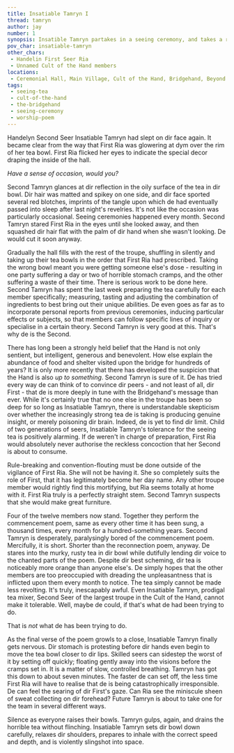 ```yaml
---
title: Insatiable Tamryn I
thread: tamryn
author: jay
number: 1
synopsis: Insatible Tamryn partakes in a seeing ceremony, and takes a risk.
pov_char: insatiable-tamryn
other_chars: 
 - Handelin First Seer Ria
 - Unnamed Cult of the Hand members
locations:
 - Ceremonial Hall, Main Village, Cult of the Hand, Bridgehand, Beyond 11-firthan
tags:
 - seeing-tea
 - cult-of-the-hand
 - the-bridgehand
 - seeing-ceremony
 - worship-poem
---
```

Handelyn Second Seer Insatiable Tamryn had slept on dir face again. It became
clear from the way that First Ria was glowering at dym over the rim of her tea
bowl. First Ria flicked her eyes to indicate the special decor draping the
inside of the hall. 

_Have a sense of occasion, would you?_

Second Tamryn glances at dir reflection in the oily surface of the tea in dir
bowl. Dir hair was matted and spikey on one side, and dir face sported several
red blotches, imprints of the tangle upon which de had eventually passed into
sleep after last night's revelries. It's not like the occasion was particularly
occasional. Seeing ceremonies happened every month. Second Tamryn stared First
Ria in the eyes until she looked away, and then squashed dir hair flat with the
palm of dir hand when she wasn't looking. De would cut it soon anyway.

Gradually the hall fills with the rest of the troupe, shuffling in silently
and taking up their tea bowls in the order that First Ria had prescribed.
Taking the wrong bowl meant you were getting someone else's dose - resulting in
one party suffering a day or two of horrible stomach cramps, and the other
suffering a waste of their time. There is serious work to be done here. Second
Tamryn has spent the last week preparing the tea carefully for each member
specifically; measuring, tasting and adjusting the combination of ingredients
to best bring out their unique abilities. De even goes as far as to incorporate
personal reports from previous ceremonies, inducing particular effects or
subjects, so that members can follow specific lines of inquiry or specialise in
a certain theory. Second Tamryn is very good at this. That's why de is the
Second.

There has long been a strongly held belief that the Hand is not only sentient,
but intelligent, generous and benevolent. How else explain the abundance of
food and shelter visited upon the bridge for hundreds of years? It is only more
recently that there has developed the suspicion that the Hand is also _up to
something_. Second Tamryn is sure of it. De has tried every way de can think of
to convince dir peers - and not least of all, dir First - that de is more
deeply in tune with the Bridgehand's message than ever. While it's certainly
true that no one else in the troupe has been so deep for so long as Insatiable
Tamryn, there is understandable skepticism over whether the increasingly strong
tea de is taking is producing genuine insight, or merely poisoning dir brain.
Indeed, de is yet to find dir limit. Child of two generations of seers,
Insatiable Tamryn's tolerance for the seeing tea is positively alarming. If de
weren't in charge of preparation, First Ria would absolutely never authorise
the reckless concoction that her Second is about to consume.

Rule-breaking and convention-flouting must be done outside of the vigilance of
First Ria. She will not be having it. She so completely suits the role of
First, that it has legitimately become her day name. Any other troupe member
would rightly find this mortifying, but Ria seems totally at home with it.
First Ria truly is a perfectly straight stem. Second Tamryn suspects that she
would make great furniture.

Four of the twelve members now stand. Together they perform the commencement
poem, same as every other time it has been sung, a thousand times, every month
for a hundred-something years. Second Tamryn is desperately, paralysingly bored
of the commencement poem. Mercifully, it is short. Shorter than the
reconnection poem, anyway. De stares into the murky, rusty tea in dir bowl
while dutifully lending dir voice to the chanted parts of the poem. Despite dir
best scheming, dir tea is noticeably more orange than anyone else's. De simply
hopes that the other members are too preoccupied with dreading the
unpleasantness that is inflicted upon them every month to notice. The tea
simply cannot be made less revolting. It's truly, inescapably awful. Even
Insatiable Tamryn, prodigal tea mixer, Second Seer of the largest troupe in the
Cult of the Hand, cannot make it tolerable. Well, maybe de could, if that's
what de had been trying to do.

That is _not_ what de has been trying to do.

As the final verse of the poem growls to a close, Insatiable Tamryn finally
gets nervous. Dir stomach is protesting before dir hands even begin to move the
tea bowl closer to dir lips. Skilled seers can sidestep the worst of it by
setting off quickly; floating gently away into the visions before the cramps
set in. It is a matter of slow, controlled breathing. Tamryn has got this down
to about seven minutes. The faster de can set off, the less time First Ria will
have to realise that de is being catastrophically irresponsible.  De can feel
the searing of dir First's gaze. Can Ria see the miniscule sheen of sweat
collecting on dir forehead? Future Tamryn is about to take one for the team in
several different ways.

Silence as everyone raises their bowls. Tamryn gulps, again, and drains the
horrible tea without flinching. Insatiable Tamryn sets dir bowl down carefully,
relaxes dir shoulders, prepares to inhale with the correct speed and depth, and
is violently slingshot into space.
